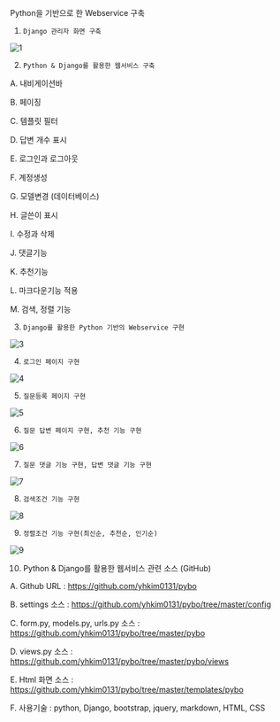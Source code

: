 Python을 기반으로 한 Webservice 구축
 

1.     Django 관리자 화면 구축

![1](https://user-images.githubusercontent.com/30257107/127992624-e63ce72e-31c0-40c0-a089-52bfc75a0a9c.png)
 

2.     Python & Django를 활용한 웹서비스 구축

A.     내비게이션바

B.      페이징

C.      템플릿 필터

D.     답변 개수 표시

E.      로그인과 로그아웃

F.      계정생성

G.     모델변경 (데이터베이스)

H.     글쓴이 표시

I.       수정과 삭제

J.       댓글기능

K.      추천기능

L.      마크다운기능 적용

M.    검색, 정렬 기능
 

3.     Django를 활용한 Python 기반의 Webservice 구현

![3](https://user-images.githubusercontent.com/30257107/127993221-a896aafe-61d2-42e7-b738-5cba7d086720.png)


4.     로그인 페이지 구현

![4](https://user-images.githubusercontent.com/30257107/127993240-c679c9e1-4177-468a-b997-ced48044c9c0.png)


5.     질문등록 페이지 구현

![5](https://user-images.githubusercontent.com/30257107/127993253-ad3cf1c5-428f-4633-9714-d63f5aa9aa22.png)


6.     질문 답변 페이지 구현, 추천 기능 구현

![6](https://user-images.githubusercontent.com/30257107/127993252-0b329feb-d973-4c72-b0c7-2afaf2a84e81.png)


7.     질문 댓글 기능 구현, 답변 댓글 기능 구현

![7](https://user-images.githubusercontent.com/30257107/127993250-daedd1c6-2962-46e9-8164-6e48db8e6390.png)


8.     검색조건 기능 구현

![8](https://user-images.githubusercontent.com/30257107/127993248-32efd81b-648b-4b89-b5b6-06723fd20b88.png)


9.     정렬조건 기능 구현(최신순, 추천순, 인기순)

![9](https://user-images.githubusercontent.com/30257107/127993245-6b11c890-d758-4487-9f03-64fc1ab2844d.png)


10.  Python & Django를 활용한 웹서비스 관련 소스 (GitHub)

A.     Github URL : https://github.com/yhkim0131/pybo

B.      settings 소스 : https://github.com/yhkim0131/pybo/tree/master/config

C.      form.py, models.py, urls.py 소스 : https://github.com/yhkim0131/pybo/tree/master/pybo

D.     views.py 소스 : https://github.com/yhkim0131/pybo/tree/master/pybo/views

E.      Html 화면 소스 : https://github.com/yhkim0131/pybo/tree/master/templates/pybo

F.      사용기술 : python, Django, bootstrap, jquery, markdown, HTML, CSS
